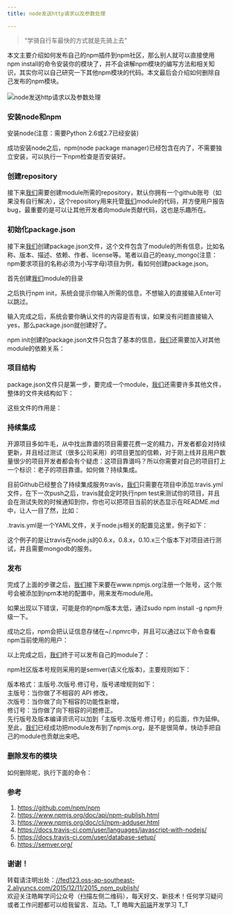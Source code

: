 ```yaml
---
title: node发送http请求以及参数处理

---
```


> “学骑自行车最快的方式就是先骑上去”

本文主要介绍如何发布自己的npm插件到npm社区，那么别人就可以直接使用npm install的命令安装你的模块了，并不会讲解npm模块的编写方法和相关知识，其实你可以自己研究一下其他npm模块的代码。本文最后会介绍如何删除自己发布的npm模块。  
<a></a>  
![node发送http请求以及参数处理][1]

### [][2]安装node和npm

安装node(注意：需要Python 2.6或2.7已经安装)

成功安装node之后，npm(node package manager)已经包含在内了，不需要独立安装，可以执行一下npm检查是否安装好。

### [][3]创建repository

接下来[我们](https://www.w3cdoc.com)需要创建module所需的repository，默认你拥有一个github账号（如果没有自行解决），这个repository用来托管[我们](https://www.w3cdoc.com)module的代码，并方便用户报告bug，最重要的是可以让其他开发者向module贡献代码，这也是乐趣所在。

### [][4]初始化package.json

接下来[我们](https://www.w3cdoc.com)创建package.json文件，这个文件包含了module的所有信息，比如名称、版本、描述、依赖、作者、license等。笔者以自己的easy_mongo(注意：npm要求项目的名称必须为小写字母)项目为例，看如何创建package.json。

首先创建[我们](https://www.w3cdoc.com)module的目录

之后执行npm init，系统会提示你输入所需的信息，不想输入的直接输入Enter可以跳过。

输入完成之后，系统会要你确认文件的内容是否有误，如果没有问题直接输入yes，那么package.json就创建好了。

npm init创建的package.json文件只包含了基本的信息，[我们](https://www.w3cdoc.com)还需要加入对其他module的依赖关系：

### [][5]项目结构

package.json文件只是第一步，要完成一个module，[我们](https://www.w3cdoc.com)还需要许多其他文件，整体的文件夹结构如下：

这些文件的作用是：

### [][6]持续集成

开源项目多如牛毛，从中找出靠谱的项目需要花费一定的精力，开发者都会对持续更新，并且经过测试（很多公司采用）的项目更加的信赖，对于刚上线并且用户数量很少的项目开发者都会有个疑虑：这项目靠谱吗？所以你需要对自己的项目打上一个标识：老子的项目靠谱。如何做？持续集成。

目前Github已经整合了持续集成服务travis，[我们](https://www.w3cdoc.com)只需要在项目中添加.travis.yml文件，在下一次push之后，travis就会定时执行npm test来测试你的项目，并且会在测试失败的时候通知到你，你也可以把项目当前的状态显示在README.md中，让人一目了然，比如：

.travis.yml是一个YAML文件，关于node.js相关的配置见这里，例子如下：

这个例子的是让travis在node.js的0.6.x，0.8.x，0.10.x三个版本下对项目进行测试，并且需要mongodb的服务。

### [][7]发布

完成了上面的步骤之后，[我们](https://www.w3cdoc.com)接下来要在www.npmjs.org注册一个账号，这个账号会被添加到npm本地的配置中，用来发布module用。

如果出现以下错误，可能是你的npm版本太低，通过sudo npm install -g npm升级一下。

成功之后，npm会把认证信息存储在~/.npmrc中，并且可以通过以下命令查看npm当前使用的用户：

以上完成之后，[我们](https://www.w3cdoc.com)终于可以发布自己的module了：

npm社区版本号规则采用的是semver(语义化版本)，主要规则如下：

版本格式：主版号.次版号.修订号，版号递增规则如下：  
主版号：当你做了不相容的 API 修改，  
次版号：当你做了向下相容的功能性新增，  
修订号：当你做了向下相容的问题修正。  
先行版号及版本编译资讯可以加到「主版号.次版号.修订号」的后面，作为延伸。  
至此，[我们](https://www.w3cdoc.com)已经成功把module发布到了npmjs.org，是不是很简单，快动手把自己的module也贡献出来吧。

### [][8]删除发布的模块

如何删除呢，执行下面的命令：

### [][9]参考

  1. <a href="https://github.com/npm/npm" target="_blank" rel="external">https://github.com/npm/npm</a>
  2. <a href="https://www.npmjs.org/doc/api/npm-publish.html" target="_blank" rel="external">https://www.npmjs.org/doc/api/npm-publish.html</a>
  3. <a href="https://www.npmjs.org/doc/cli/npm-adduser.html" target="_blank" rel="external">https://www.npmjs.org/doc/cli/npm-adduser.html</a>
  4. <a href="https://docs.travis-ci.com/user/languages/javascript-with-nodejs/" target="_blank" rel="external">https://docs.travis-ci.com/user/languages/javascript-with-nodejs/</a>
  5. <a href="https://docs.travis-ci.com/user/database-setup/" target="_blank" rel="external">https://docs.travis-ci.com/user/database-setup/</a>
  6. <a href="https://semver.org/" target="_blank" rel="external">https://semver.org/</a>

### [][10]谢谢！

转载请注明出处：<a href="//fed123.oss-ap-southeast-2.aliyuncs.com/2015/12/11/2015_npm_publish/" target="_blank" rel="external">//fed123.oss-ap-southeast-2.aliyuncs.com/2015/12/11/2015_npm_publish/</a>  
欢迎关注皓眸学问公众号（扫描左侧二维码），每天好文、新技术！任何学习疑问或者工作问题都可以给我留言、互动。T\_T 皓眸大[前端](https://www.w3cdoc.com)开发学习 T\_T

 [1]: //fed123.oss-ap-southeast-2.aliyuncs.com/wp-content/uploads/2017/08/npm-2.jpg
 [2]: //fed123.oss-ap-southeast-2.aliyuncs.com/2015/12/11/2015_node_http/#安装node和npm "安装node和npm"
 [3]: //fed123.oss-ap-southeast-2.aliyuncs.com/2015/12/11/2015_node_http/#创建repository "创建repository"
 [4]: //fed123.oss-ap-southeast-2.aliyuncs.com/2015/12/11/2015_node_http/#初始化package-json "初始化package.json"
 [5]: //fed123.oss-ap-southeast-2.aliyuncs.com/2015/12/11/2015_node_http/#项目结构 "项目结构"
 [6]: //fed123.oss-ap-southeast-2.aliyuncs.com/2015/12/11/2015_node_http/#持续集成 "持续集成"
 [7]: //fed123.oss-ap-southeast-2.aliyuncs.com/2015/12/11/2015_node_http/#发布 "发布"
 [8]: //fed123.oss-ap-southeast-2.aliyuncs.com/2015/12/11/2015_node_http/#删除发布的模块 "删除发布的模块"
 [9]: //fed123.oss-ap-southeast-2.aliyuncs.com/2015/12/11/2015_node_http/#参考 "参考"
 [10]: //fed123.oss-ap-southeast-2.aliyuncs.com/2015/12/11/2015_node_http/#谢谢！ "谢谢！"
